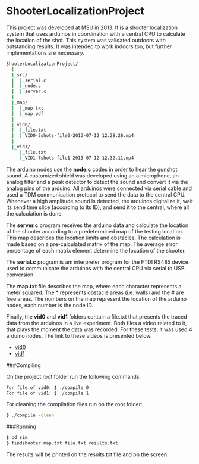 # ShooterLocalizationProject
This project was developed at MSU in 2013. It is a shooter localization system that uses arduinos in coordination with a central CPU to calculate the location of the shot. This system was validated outdoors with outstanding results. It was intended to work indoors too, but further implementations are necessary.
```sh
ShooterLocalizationProject/
  |
  |_src/
  |  |_serial.c
  |  |_node.c
  |  |_server.c
  |
  |_map/
  |  |_map.txt
  |  |_map.pdf
  |
  |_vid0/
  |  |_file.txt
  |  |_VID0-2shots-file0-2013-07-12 12.28.26.mp4
  |
  |_vid1/
     |_file.txt
     |_VID1-7shots-file1-2013-07-12 12.32.11.mp4
```

The arduino nodes use the **node.c** codes in order to hear the gunshot sound. A customized shield was developed using an a microphone, an analog filter and a peak detector to detect the sound and convert it via the analog pins of the arduino. All arduinos were connected via serial cable and used a TDM communication protocol to send the data to the central CPU. Whenever a high amplitude sound is detected, the arduinos digitalize it, wait its send time slice (according to its ID), and send it to the central, where all the calculation is done.

The **server.c** program receives the arduino data and calculate the location of the shooter according to a predetermined map of the testing location. This map describes the location limits and obstacles. The calculation is made based on a pre-calculated matrix of the map. The average error percentage of each matrix element determine the location of the shooter.

The **serial.c** program is am interpreter program for the FTDI RS485 device used to communicate the arduinos with the central CPU via serial to USB conversion.

The **map.txt** file describes the map, where each character represents a meter squared. The * represents obstacle areas (i.e. walls) and the # are free areas. The numbers on the map represent the location of the arduino nodes, each number is the node ID.

Finally, the **vid0** and **vid1** folders contain a file.txt that presents the traced data from the arduinos in a live experiment. Both files a video related to it, that plays the moment the data was recorded. For these tests, it was used 4 arduino nodes. The link to these videos is presented below.
- <a href=https://www.youtube.com/embed/lFRdnB4KtSY>vid0</a>
- <a href=https://www.youtube.com/embed/P0RbY1kCd94>vid1</a>

###Compiling

On the project root folder run the following commands:
```sh
For file of vid0: $ ./compile 0 
For file of vid1: $ ./compile 1
```
For cleaning the compilation files run on the root folder:
```sh
$ ./compile -clean
```
###Running
```sh
$ cd sim
$ findshooter map.txt file.txt results.txt
```
The results will be printed on the results.txt file and on the screen.
